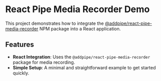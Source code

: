 # React Pipe Media Recorder Demo

This project demonstrates how to integrate the [@addpipe/react-pipe-media-recorder](https://www.npmjs.com/package/@addpipe/react-pipe-media-recorder) NPM package into a React application.

## Features

* **React Integration**: Uses the `@addpipe/react-pipe-media-recorder` package for media recording.
* **Simple Setup**: A minimal and straightforward example to get started quickly.

